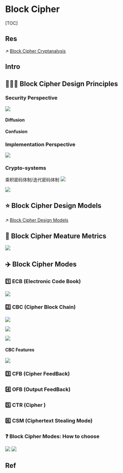 # Block Cipher

[TOC]



## Res
↗ [Block Cipher Cryptanalysis](../../../../Cryptanalysis/Modern%20Cipher%20Cryptanalysis/Symmetric%20Cipher%20Cryptanalysis/Block%20Cipher%20Cryptanalysis/Block%20Cipher%20Cryptanalysis.md)



## Intro


## 👩🏼‍🏫 Block Cipher Design Principles 
### Security Perspective
![](../../../../../../../Assets/Pics/Screenshot%202023-04-12%20at%202.40.51%20PM.png)

#### Diffusion

#### Confusion



### Implementation Perspective 
![](../../../../../../../Assets/Pics/Screenshot%202023-04-12%20at%202.41.21%20PM.png)


### Crypto-systems
乘积密码体制/迭代密码体制
![](../../../../../../../Assets/Pics/Screenshot%202023-04-12%20at%202.41.40%20PM.png)


![](../../../../../../../Assets/Pics/Screenshot%202023-04-12%20at%202.41.50%20PM.png)


## ⭐️ Block Cipher Design Models
↗ [Block Cipher Design Models](Block%20Cipher%20Design%20Models.md)



## 🎲 Block Cipher Meature Metrics
![](../../../../../../../Assets/Pics/Screenshot%202023-04-12%20at%202.37.30%20PM.png)


## ✈️ Block Cipher Modes
### 1️⃣ ECB (Electronic Code Book)
![](../../../../../../../Assets/Pics/Screenshot%202023-04-12%20at%203.13.58%20PM.png)



### 2️⃣ CBC (Cipher Block Chain)
![](../../../../../../../Assets/Pics/Screenshot%202023-04-12%20at%203.14.12%20PM.png)

![](../../../../../../../Assets/Pics/Screenshot%202023-04-12%20at%203.17.20%20PM.png)


![](../../../../../../../Assets/Pics/Screenshot%202023-04-12%20at%203.17.35%20PM.png)


#### CBC Features
![](../../../../../../../Assets/Pics/Screenshot%202023-04-12%20at%203.18.57%20PM.png)


### 3️⃣ CFB (Cipher FeedBack)


### 4️⃣ OFB (Output FeedBack)

### 5️⃣ CTR (Cipher )

### 6️⃣ CSM (Ciphertext Stealing Mode)


### ❓ Block Cipher Modes: How to choose
![](../../../../../../../Assets/Pics/Screenshot%202023-04-12%20at%203.48.17%20PM.png)
![](../../../../../../../Assets/Pics/Screenshot%202023-04-12%20at%203.51.54%20PM.png)



## Ref

